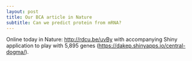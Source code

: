 ```yaml
---
layout: post
title: Our BCA article in Nature
subtitle: Can we predict protein from mRNA?
---
```


Online today in Nature: http://rdcu.be/uvBy with accompanying Shiny application to play with 5,895 genes (https://dakep.shinyapps.io/central-dogma/).